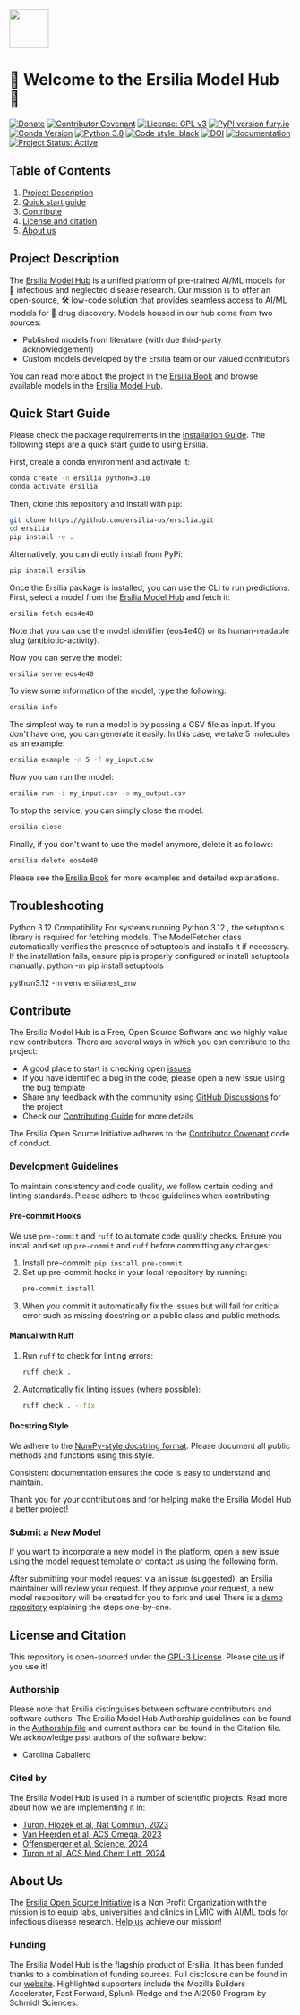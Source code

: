 <div id="top"></div>
<img src="https://raw.githubusercontent.com/ersilia-os/ersilia/master/assets/Ersilia_Plum.png" height="70">

# 🎉 Welcome to the Ersilia Model Hub 🌟

[![Donate](https://img.shields.io/badge/Donate-PayPal-green.svg)](https://www.paypal.com/uk/fundraiser/charity/4145012) [![Contributor Covenant](https://img.shields.io/badge/Contributor%20Covenant-v2.0%20adopted-ff69b4.svg)](CODE_OF_CONDUCT.md) [![License: GPL v3](https://img.shields.io/badge/License-GPL%20v3-yellow.svg)](https://www.gnu.org/licenses/agpl-3.0)
[![PyPI version fury.io](https://badge.fury.io/py/ersilia.svg)](https://pypi.python.org/pypi/ersilia/) [![Conda Version](https://img.shields.io/conda/vn/conda-forge/ersilia.svg)](https://anaconda.org/conda-forge/ersilia) [![Python 3.8](https://img.shields.io/pypi/pyversions/ersilia
)](https://www.python.org/downloads/release/python-380/) [![Code style: black](https://img.shields.io/badge/code%20style-black-000000.svg?logo=Python&logoColor=white)](https://github.com/psf/black)
[![DOI](https://zenodo.org/badge/277068989.svg)](https://zenodo.org/badge/latestdoi/277068989) [![documentation](https://img.shields.io/badge/-Documentation-purple?logo=read-the-docs&logoColor=white)](https://ersilia.gitbook.io/ersilia-book/)
[![Project Status: Active](https://www.repostatus.org/badges/latest/active.svg)](https://www.repostatus.org/#active)


## Table of Contents

1. [Project Description](https://github.com/ersilia-os/ersilia#project-description)
2. [Quick start guide](https://github.com/ersilia-os/ersilia#quick-start-guide)
3. [Contribute](https://github.com/ersilia-os/ersilia#contribute)
4. [License and citation](https://github.com/ersilia-os/ersilia#license-and-citation)
5. [About us](https://github.com/ersilia-os/ersilia#about-us)

## Project Description

The [Ersilia Model Hub](https://ersilia.io) is a unified platform of pre-trained AI/ML models for 🦠 infectious and neglected disease research. Our mission is to offer an open-source, 🛠 low-code solution that provides seamless access to AI/ML models for 💊 drug discovery. Models housed in our hub come from two sources:

- Published models from literature (with due third-party acknowledgement)
- Custom models developed by the Ersilia team or our valued contributors

You can read more about the project in the [Ersilia Book](https://ersilia.gitbook.io/ersilia-book/) and browse available models in the [Ersilia Model Hub](https://ersilia.io/model-hub/).

## Quick Start Guide

Please check the package requirements in the [Installation Guide](https://ersilia.gitbook.io/ersilia-book/quick-start/installation). The following steps are a quick start guide to using Ersilia.

First, create a conda environment and activate it:

```bash
conda create -n ersilia python=3.10
conda activate ersilia
```

Then, clone this repository and install with `pip`:

```bash
git clone https://github.com/ersilia-os/ersilia.git
cd ersilia
pip install -e .
```

Alternatively, you can directly install from PyPi:
```bash
pip install ersilia
```

Once the Ersilia package is installed, you can use the CLI to run predictions. First, select a model from the [Ersilia Model Hub](https://ersilia.io/model-hub/) and fetch it:

```bash
ersilia fetch eos4e40
```

Note that you can use the model identifier (eos4e40) or its human-readable slug (antibiotic-activity).

Now you can serve the model:

```bash
ersilia serve eos4e40
```

To view some information of the model, type the following:

```bash
ersilia info
```

The simplest way to run a model is by passing a CSV file as input. If you don't have one, you can generate it easily. In this case, we take 5 molecules as an example:

```bash
ersilia example -n 5 -f my_input.csv
```

Now you can run the model:

```bash
ersilia run -i my_input.csv -o my_output.csv
```

To stop the service, you can simply close the model:

```bash
ersilia close
```

Finally, if you don't want to use the model anymore, delete it as follows:

```bash
ersilia delete eos4e40
```

Please see the [Ersilia Book](https://ersilia.gitbook.io/ersilia-book/) for more examples and detailed explanations.

## Troubleshooting
Python 3.12 Compatibility
For systems running Python 3.12 , the setuptools library is required for fetching models. The ModelFetcher class automatically verifies the presence of setuptools and installs it if necessary. If the installation fails, ensure pip is properly configured or install setuptools manually:
python -m pip install setuptools

python3.12 -m venv ersiliatest_env

## Contribute

The Ersilia Model Hub is a Free, Open Source Software and we highly value new contributors. There are several ways in which you can contribute to the project:

* A good place to start is checking open [issues](https://github.com/ersilia-os/ersilia/issues)
* If you have identified a bug in the code, please open a new issue using the bug template
* Share any feedback with the community using [GitHub Discussions](https://github.com/ersilia-os/ersilia/discussions) for the project
* Check our [Contributing Guide](https://github.com/ersilia-os/ersilia/blob/master/CONTRIBUTING.md) for more details

The Ersilia Open Source Initiative adheres to the [Contributor Covenant](https://ersilia.gitbook.io/ersilia-wiki/code-of-conduct) code of conduct.

### Development Guidelines

To maintain consistency and code quality, we follow certain coding and linting standards. Please adhere to these guidelines when contributing:

#### Pre-commit Hooks

We use `pre-commit` and `ruff` to automate code quality checks. Ensure you install and set up `pre-commit` and `ruff` before committing any changes:

1. Install pre-commit: `pip install pre-commit`
2. Set up pre-commit hooks in your local repository by running:
   ```bash
   pre-commit install
   ```
3. When you commit it automatically fix the issues but will fail for critical error such as missing docstring on a public class and public methods.

#### Manual with Ruff

1. Run `ruff` to check for linting errors:
   ```bash
   ruff check .
   ```
2. Automatically fix linting issues (where possible):
   ```bash
   ruff check . --fix
   ```

#### Docstring Style

We adhere to the [NumPy-style docstring format](https://numpydoc.readthedocs.io/en/latest/format.html). Please document all public methods and functions using this style.

Consistent documentation ensures the code is easy to understand and maintain.

Thank you for your contributions and for helping make the Ersilia Model Hub a better project!

### Submit a New Model

If you want to incorporate a new model in the platform, open a new issue using the [model request template](https://github.com/ersilia-os/ersilia/issues/new?assignees=&labels=new-model&template=model_request.yml&title=%F0%9F%A6%A0+Model+Request%3A+%3Cname%3E) or contact us using the following [form](https://www.ersilia.io/request-model).

After submitting your model request via an issue (suggested), an Ersilia maintainer will review your request. If they approve your request, a new model respository will be created for you to fork and use! There is a [demo repository](https://github.com/ersilia-os/eos-demo) explaining the steps one-by-one.

## License and Citation

This repository is open-sourced under the [GPL-3 License](https://github.com/ersilia-os/ersilia/blob/master/LICENSE).
Please [cite us](https://github.com/ersilia-os/ersilia/blob/master/CITATION.cff) if you use it!

### Authorship

Please note that Ersilia distinguises between software contributors and software authors. The Ersilia Model Hub Authorship guidelines can be found in the [Authorship file](https://github.com/ersilia-os/ersilia/blob/master/AUTHORSHIP.md) and current authors can be found in the Citation file. We acknowledge past authors of the software below:
- Carolina Caballero

### Cited by

The Ersilia Model Hub is used in a number of scientific projects. Read more about how we are implementing it in:
- [Turon, Hlozek et al, Nat Commun, 2023](https://www.nature.com/articles/s41467-023-41512-2)
- [Van Heerden et al, ACS Omega, 2023](https://pubs.acs.org/doi/10.1021/acsomega.3c05664)
- [Offensperger et al, Science, 2024](https://www.science.org/doi/10.1126/science.adk5864)
- [Turon et al, ACS Med Chem Lett, 2024](https://doi.org/10.1021/acsmedchemlett.4c00131)

## About Us

The [Ersilia Open Source Initiative](https://ersilia.io) is a Non Profit Organization with the mission is to equip labs, universities and clinics in LMIC with AI/ML tools for infectious disease research.
[Help us](https://www.ersilia.io/donate) achieve our mission!

### Funding

The Ersilia Model Hub is the flagship product of Ersilia. It has been funded thanks to a combination of funding sources. Full disclosure can be found in our [website](https://ersilia.io/supporters). Highlighted supporters include the Mozilla Builders Accelerator, Fast Forward, Splunk Pledge and the AI2050 Program by Schmidt Sciences. 
